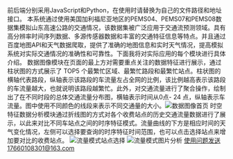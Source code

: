 前后端分别采用JavaScript和Python，在使用时请替换为自己的文件路径和地址接口。
本系统通过使用美国加利福尼亚地区的PEMS04、PEMS07和PEMS08数据集模拟山东高速公路的交通情况，该数据集被广泛应用于交通流预测领域。具有高分辨率时间序列数据、多源传感器数据和丰富的交通特征信息等特点。并且通过百度地图API和天气数据爬取，提供了准确的地图信息和实时天气情况，提高模拟系统对实际交通情况的准确性和可靠性。下面我将对实际应用的每个模块进行具体介绍。
数据图像模块在页面的最上方对需要重点关注的数据特征进行展示，通过柱状图的方式展示了 TOP5 个最繁忙区域、最繁忙路段和最繁忙站点。柱状图的横轴代表路段，纵轴表示该路段的车流量左占全网的比例，该比例越高表示该路段的车流量越大，也就说明该路段越繁忙。此外，对交通流量进行了聚合操作，绘制出了在不同时段的总体交通流量分布图，横轴表示时间从0点- 24 点，纵轴表示车流量。图中使用不同颜色的线段来表示不同交通量的大小。![数据图像首页](https://github.com/user-attachments/assets/2b545a25-887c-4710-b7be-91c8c5c76427)
时空特征数据分析模块通过折线图的方式对各个收费站点的历史交通流量数据进行了展示，以此来对比不同车站点之间的时序特征模式。流量曲线的下方是相应时间的天气变化情况，左侧可以选择要查询的时序特征时间范围，也可以点击选择站点来增加要对比的收费站点。
![流量模式站点选择](https://github.com/user-attachments/assets/0f04f028-ef12-4f75-aaf9-5e97a68116de)
![流量模式图片分析](https://github.com/user-attachments/assets/fbd1466a-2e70-4136-b719-fe7a9ee1ef07)
使用问题发送17660108301@163.com

